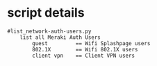 # script details

    #list_network-auth-users.py
        list all Meraki Auth Users
            guest         == Wifi Splashpage users
            802.1X        == Wifi 802.1X users
            client vpn    == Client VPN users

